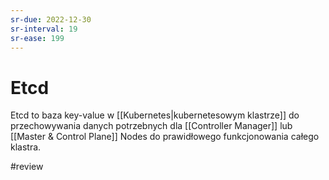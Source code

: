 ```yaml
---
sr-due: 2022-12-30
sr-interval: 19
sr-ease: 199
---
```


# Etcd
Etcd to baza key-value w [[Kubernetes|kubernetesowym klastrze]] do przechowywania danych potrzebnych dla [[Controller Manager]] lub [[Master & Control Plane]] Nodes do prawidłowego funkcjonowania całego klastra.


#review 